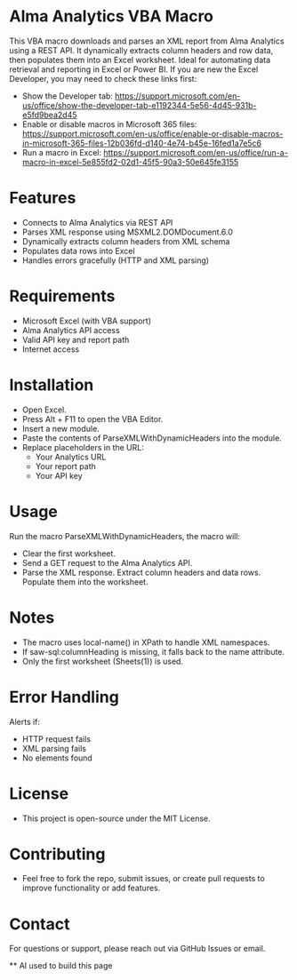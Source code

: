 # Alma Analytics VBA Macro
This VBA macro downloads and parses an XML report from Alma Analytics using a REST API. It dynamically extracts column headers and row data, then populates them into an Excel worksheet. Ideal for automating data retrieval and reporting in Excel or Power BI.
If you are new the Excel Developer, you may need to check these links first:
 - Show the Developer tab: https://support.microsoft.com/en-us/office/show-the-developer-tab-e1192344-5e56-4d45-931b-e5fd9bea2d45 
 - Enable or disable macros in Microsoft 365 files: https://support.microsoft.com/en-us/office/enable-or-disable-macros-in-microsoft-365-files-12b036fd-d140-4e74-b45e-16fed1a7e5c6
 - Run a macro in Excel: https://support.microsoft.com/en-us/office/run-a-macro-in-excel-5e855fd2-02d1-45f5-90a3-50e645fe3155

 
# Features 
- Connects to Alma Analytics via REST API
- Parses XML response using MSXML2.DOMDocument.6.0
- Dynamically extracts column headers from XML schema
- Populates data rows into Excel
- Handles errors gracefully (HTTP and XML parsing)

# Requirements
- Microsoft Excel (with VBA support)
- Alma Analytics API access
- Valid API key and report path
- Internet access

# Installation

- Open Excel.
- Press Alt + F11 to open the VBA Editor.
- Insert a new module.
- Paste the contents of ParseXMLWithDynamicHeaders into the module.
- Replace placeholders in the URL:
  - Your Analytics URL
  - Your report path
  - Your API key

# Usage
Run the macro ParseXMLWithDynamicHeaders, the macro will:
- Clear the first worksheet.
- Send a GET request to the Alma Analytics API.
- Parse the XML response.
Extract column headers and data rows.
Populate them into the worksheet.

# Notes
- The macro uses local-name() in XPath to handle XML namespaces.
- If saw-sql:columnHeading is missing, it falls back to the name attribute.
- Only the first worksheet (Sheets(1)) is used.

# Error Handling
Alerts if:
- HTTP request fails
- XML parsing fails
- No <Row> elements found

# License
- This project is open-source under the MIT License.

# Contributing
- Feel free to fork the repo, submit issues, or create pull requests to improve functionality or add features.

# Contact
For questions or support, please reach out via GitHub Issues or email.

** AI used to build this page

